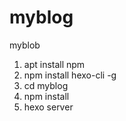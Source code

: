 # myblog
myblob

1. apt install npm
2. npm install hexo-cli -g
3. cd myblog
4. npm install
5. hexo server
